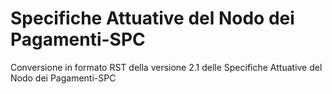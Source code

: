 # Specifiche Attuative del Nodo dei Pagamenti-SPC 
Conversione in formato RST della versione 2.1 delle Specifiche Attuative del Nodo dei Pagamenti-SPC 
